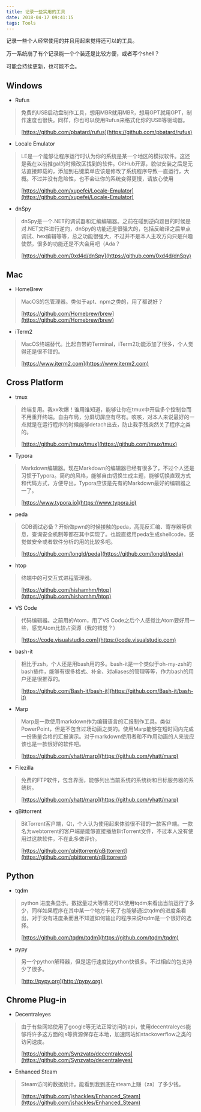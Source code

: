 ```yaml
---
title: 记录一些实用的工具
date: 2018-04-17 09:41:15
tags: Tools
---
```


记录一些个人经常使用的并且用起来觉得还可以的工具。

万一系统崩了有个记录能一个个装还是比较方便，或者写个shell？

可能会持续更新，也可能不会。

<!-- more -->

## Windows

* Rufus

> 免费的USB启动盘制作工具，想用MBR就用MBR，想用GPT就用GPT，制作速度也很快。同样，你也可以使用Rufus来格式化你的USB等驱动器。
>
> [https://github.com/pbatard/rufus](https://github.com/pbatard/rufus)

* Locale Emulator

> LE是一个能够让程序运行时认为你的系统是某一个地区的模拟软件。这还是我在以前推gal的时候改区找到的软件。GitHub开源，貌似安装之后是无法直接卸载的，添加到右键菜单应该是修改了系统程序导致一直运行，大概。不过并没有危险性，也不会让你的系统变得更慢，请放心使用
>
> [https://github.com/xupefei/Locale-Emulator](https://github.com/xupefei/Locale-Emulator)

* dnSpy

> dnSpy是一个.NET的调试器和汇编编辑器。之前在碰到逆向题目的时候是对.NET文件进行逆向，dnSpy的功能还是很强大的，包括反编译之后单点调试、hex编辑等等，总之功能很强大，不过并不是本人主攻方向只是兴趣使然，很多的功能还是不大会用吧（Ada？
>
> [https://github.com/0xd4d/dnSpy](https://github.com/0xd4d/dnSpy)



## Mac

* HomeBrew

> MacOS的包管理器。类似于apt、npm之类的，用了都说好？
>
> [https://github.com/Homebrew/brew](https://github.com/Homebrew/brew)

* iTerm2

> MacOS终端替代。比起自带的Terminal，iTerm2功能添加了很多，个人觉得还是很不错的。
>
> [https://www.iterm2.com](https://www.iterm2.com)



## Cross Platform

* tmux

> 终端复用。我xx吹爆！谁用谁知道，能够让你在tmux中开启多个控制台而不用重开终端。自由布局，分屏切屏应有尽有。咳咳，对本人来说最好的一点就是在运行程序的时候能够detach出去，防止我手残突然关了程序之类的。
>
> [https://github.com/tmux/tmux](https://github.com/tmux/tmux)

* Typora

> Markdown编辑器。现在Markdown的编辑器已经有很多了，不过个人还是习惯于Typora。简约的风格，能够自由切换生成主题，能够切换直观方式和代码方式，方便导出，Typora应该是先有的Markdown最好的编辑器之一了。
>
> [https://www.typora.io](https://www.typora.io)

* peda

> GDB调试必备？开始做pwn的时候接触的peda，高亮反汇编、寄存器等信息，查询安全机制等都在其中实现了。也能直接用peda生成shellcode，感觉做安全或者软件分析的用的比较多吧。
>
> [https://github.com/longld/peda](https://github.com/longld/peda)

* htop

> 终端中的可交互式进程管理器。
>
> [https://github.com/hishamhm/htop](https://github.com/hishamhm/htop)

* VS Code

> 代码编辑器。之前用的Atom，用了VS Code之后个人感觉比Atom要好用一些，感觉Atom比较占资源（我的错觉？）
>
> [https://code.visualstudio.com](https://code.visualstudio.com)

* bash-it

> 相比于zsh，个人还是用bash用的多。bash-it是一个类似于oh-my-zsh的bash插件，能够有很多格式、补全、对aliases的管理等等，作为bash的用户还是很推荐的。
>
> [https://github.com/Bash-it/bash-it](https://github.com/Bash-it/bash-it)

* Marp

> Marp是一款使用markdown作为编辑语言的汇报制作工具。类似PowerPoint，但是不包含过场动画之类的。使用Marp能够在短时间内完成一份质量合格的汇报演示。对于markdown使用者和不咋用动画的人来说应该也是一款很好的软件吧。
>
> [https://github.com/yhatt/marp](https://github.com/yhatt/marp)

* Filezilla

> 免费的FTP软件，包含界面，能够列出当前系统的系统树和目标服务器的系统树。
>
> [https://github.com/yhatt/marp](https://github.com/yhatt/marp)

* qBittorrent

> BitTorrent客户端，Qt，个人认为使用起来体验很不错的一款客户端。一款名为webtorrent的客户端是能够直接播放BitTorrent文件，不过本人没有使用过这款软件，不在此多做评价。
>
> [https://github.com/qbittorrent/qBittorrent](https://github.com/qbittorrent/qBittorrent)



## Python

* tqdm

> python 进度条显示。数据量过大等情况可以使用tqdm来看出当前运行了多少，同样如果程序在其中某一个地方卡死了也能够通过tqdm的进度条看出，对于没有进度条而且不知道如何输出的程序来说tqdm是一个很好的选择。
>
> [https://github.com/tqdm/tqdm](https://github.com/tqdm/tqdm)

* pypy

> 另一个python解释器，但是运行速度比python快很多。不过相应的包支持少了很多。
>
> [http://pypy.org](http://pypy.org)



## Chrome Plug-in

* Decentraleyes

> 由于有些网站使用了google等无法正常访问的api，使用decentraleyes能够将许多这方面的js等资源保存在本地，加速网站如stackoverflow之类的访问速度。
>
> [https://github.com/Synzvato/decentraleyes](https://github.com/Synzvato/decentraleyes)

* Enhanced Steam

> Steam访问的数据统计。能看到我到底在steam上赚（za）了多少钱。
>
> [https://github.com/jshackles/Enhanced_Steam](https://github.com/jshackles/Enhanced_Steam)



